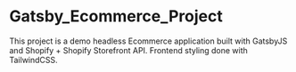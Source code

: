 # Gatsby_Ecommerce_Project
This project is a demo headless Ecommerce application built with GatsbyJS and Shopify + Shopify Storefront API. Frontend styling done with TailwindCSS.
